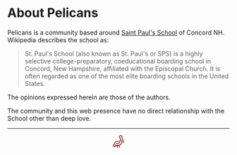 <span style=display:none; >[You are now in a GitHub source code view - click this link to view Read Me file as a web page]( https://sps-pelicans.github.io/#about.md "View file as a web page." ) </span>

# About Pelicans

Pelicans is a community based around [Saint Paul's School]( https://sps.edu ) of Concord NH. Wikipedia describes the school as:

> St. Paul's School (also known as St. Paul's or SPS) is a highly selective college-preparatory, coeducational boarding school in Concord, New Hampshire, affiliated with the Episcopal Church. It is often regarded as one of the most elite boarding schools in the United States.

The opinions expressed herein are those of the authors.

The community and this web presence have no direct relationship with the School other than deep love.


***



<center><a href="javascript:window.scrollTo(0,0);" style=text-decoration:none; title="hello! Click me to go up to the top" > <img width=30 src="images/pelican.svg" > </a></center>
